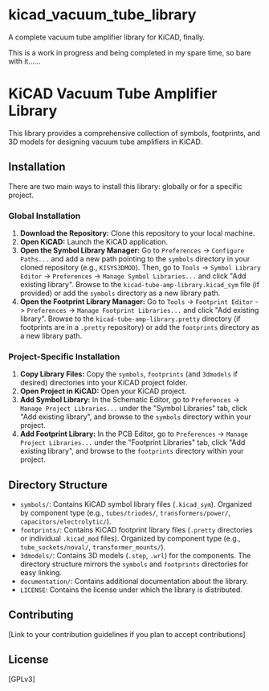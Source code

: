 # kicad_vacuum_tube_library
A complete vacuum tube amplifier library for KiCAD, finally.

This is a work in progress and being completed in my spare time, so bare with it......

# KiCAD Vacuum Tube Amplifier Library

This library provides a comprehensive collection of symbols, footprints, and 3D models for designing vacuum tube amplifiers in KiCAD.

## Installation

There are two main ways to install this library: globally or for a specific project.

### Global Installation

1.  **Download the Repository:** Clone this repository to your local machine.
2.  **Open KiCAD:** Launch the KiCAD application.
3.  **Open the Symbol Library Manager:** Go to `Preferences` -> `Configure Paths...` and add a new path pointing to the `symbols` directory in your cloned repository (e.g., `KISYS3DMOD`). Then, go to `Tools` -> `Symbol Library Editor` -> `Preferences` -> `Manage Symbol Libraries...` and click "Add existing library". Browse to the `kicad-tube-amp-library.kicad_sym` file (if provided) or add the `symbols` directory as a new library path.
4.  **Open the Footprint Library Manager:** Go to `Tools` -> `Footprint Editor` -> `Preferences` -> `Manage Footprint Libraries...` and click "Add existing library". Browse to the `kicad-tube-amp-library.pretty` directory (if footprints are in a `.pretty` repository) or add the `footprints` directory as a new library path.

### Project-Specific Installation

1.  **Copy Library Files:** Copy the `symbols`, `footprints` (and `3dmodels` if desired) directories into your KiCAD project folder.
2.  **Open Project in KiCAD:** Open your KiCAD project.
3.  **Add Symbol Library:** In the Schematic Editor, go to `Preferences` -> `Manage Project Libraries...` under the "Symbol Libraries" tab, click "Add existing library", and browse to the `symbols` directory within your project.
4.  **Add Footprint Library:** In the PCB Editor, go to `Preferences` -> `Manage Project Libraries...` under the "Footprint Libraries" tab, click "Add existing library", and browse to the `footprints` directory within your project.

## Directory Structure

* `symbols/`: Contains KiCAD symbol library files (`.kicad_sym`). Organized by component type (e.g., `tubes/triodes/`, `transformers/power/`, `capacitors/electrolytic/`).
* `footprints/`: Contains KiCAD footprint library files (`.pretty` directories or individual `.kicad_mod` files). Organized by component type (e.g., `tube_sockets/noval/`, `transformer_mounts/`).
* `3dmodels/`: Contains 3D models (`.step`, `.wrl`) for the components. The directory structure mirrors the `symbols` and `footprints` directories for easy linking.
* `documentation/`: Contains additional documentation about the library.
* `LICENSE`: Contains the license under which the library is distributed.

## Contributing

[Link to your contribution guidelines if you plan to accept contributions]

## License

[GPLv3]
